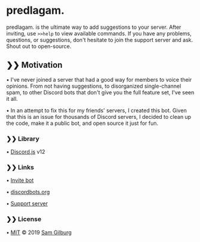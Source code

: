 # predlagam.
predlagam. is the ultimate way to add suggestions to your server. After inviting, use `>>help` to view available commands. If you have any problems, questions, or suggestions, don't hesitate to join the support server and ask. Shout out to open-source.

## ❯❯ Motivation
• I've never joined a server that had a good way for members to voice their opinions. From not having suggestions, to disorganized single-channel spam, to other Discord bots that don't give you the full feature set, I've seen it all.

• In an attempt to fix this for my friends' servers, I created this bot. Given that this is an issue for thousands of Discord servers, I decided to clean up the code, make it a public bot, and open source it just for fun.

### ❯❯ Library
• [Discord.js](https://discord.js.org) v12

### ❯❯ Links
• [Invite bot](https://discordapp.com/oauth2/authorize?client_id=557063959606460458&permissions=537259088&scope=bot)

• [discordbots.org](https://discordbots.org/bot/557063959606460458)

• [Support server](https://discord.gg/rf3zd3e)

### ❯❯ License
• [MIT](https://github.com/syztumGG/predlagam./blob/master/LICENSE.md) © 2019 [Sam Gilburg](https://github.com/syztumGG)